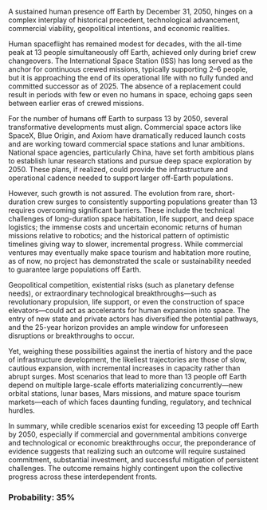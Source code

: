 A sustained human presence off Earth by December 31, 2050, hinges on a complex interplay of historical precedent, technological advancement, commercial viability, geopolitical intentions, and economic realities.

Human spaceflight has remained modest for decades, with the all-time peak at 13 people simultaneously off Earth, achieved only during brief crew changeovers. The International Space Station (ISS) has long served as the anchor for continuous crewed missions, typically supporting 2–6 people, but it is approaching the end of its operational life with no fully funded and committed successor as of 2025. The absence of a replacement could result in periods with few or even no humans in space, echoing gaps seen between earlier eras of crewed missions.

For the number of humans off Earth to surpass 13 by 2050, several transformative developments must align. Commercial space actors like SpaceX, Blue Origin, and Axiom have dramatically reduced launch costs and are working toward commercial space stations and lunar ambitions. National space agencies, particularly China, have set forth ambitious plans to establish lunar research stations and pursue deep space exploration by 2050. These plans, if realized, could provide the infrastructure and operational cadence needed to support larger off-Earth populations.

However, such growth is not assured. The evolution from rare, short-duration crew surges to consistently supporting populations greater than 13 requires overcoming significant barriers. These include the technical challenges of long-duration space habitation, life support, and deep space logistics; the immense costs and uncertain economic returns of human missions relative to robotics; and the historical pattern of optimistic timelines giving way to slower, incremental progress. While commercial ventures may eventually make space tourism and habitation more routine, as of now, no project has demonstrated the scale or sustainability needed to guarantee large populations off Earth.

Geopolitical competition, existential risks (such as planetary defense needs), or extraordinary technological breakthroughs—such as revolutionary propulsion, life support, or even the construction of space elevators—could act as accelerants for human expansion into space. The entry of new state and private actors has diversified the potential pathways, and the 25-year horizon provides an ample window for unforeseen disruptions or breakthroughs to occur.

Yet, weighing these possibilities against the inertia of history and the pace of infrastructure development, the likeliest trajectories are those of slow, cautious expansion, with incremental increases in capacity rather than abrupt surges. Most scenarios that lead to more than 13 people off Earth depend on multiple large-scale efforts materializing concurrently—new orbital stations, lunar bases, Mars missions, and mature space tourism markets—each of which faces daunting funding, regulatory, and technical hurdles.

In summary, while credible scenarios exist for exceeding 13 people off Earth by 2050, especially if commercial and governmental ambitions converge and technological or economic breakthroughs occur, the preponderance of evidence suggests that realizing such an outcome will require sustained commitment, substantial investment, and successful mitigation of persistent challenges. The outcome remains highly contingent upon the collective progress across these interdependent fronts.

### Probability: 35%